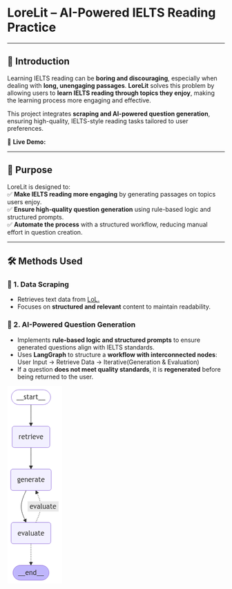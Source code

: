 # LoreLit – AI-Powered IELTS Reading Practice
---

## 📖 Introduction  
Learning IELTS reading can be **boring and discouraging**, especially when dealing with **long, unengaging passages**. **LoreLit** solves this problem by allowing users to **learn IELTS reading through topics they enjoy**, making the learning process more engaging and effective.

This project integrates **scraping and AI-powered question generation**, ensuring high-quality, IELTS-style reading tasks tailored to user preferences.

🔹 **Live Demo:** 

---

## 🎯 Purpose  
LoreLit is designed to:  
✅ **Make IELTS reading more engaging** by generating passages on topics users enjoy.  
✅ **Ensure high-quality question generation** using rule-based logic and structured prompts.  
✅ **Automate the process** with a structured workflow, reducing manual effort in question creation.  

---

## 🛠️ Methods Used  

### 📌 1. Data Scraping  
- Retrieves text data from [LoL.](https://universe.leagueoflegends.com/en_US/champions/) 
- Focuses on **structured and relevant** content to maintain readability.  

### 📌 2. AI-Powered Question Generation  
- Implements **rule-based logic and structured prompts** to ensure generated questions align with IELTS standards.  
- Uses **LangGraph** to structure a **workflow with interconnected nodes**: User Input -> Retrieve Data -> Iterative(Generation & Evaluation)
- If a question **does not meet quality standards**, it is **regenerated** before being returned to the user.  

![LoreLit Workflow](media/flow.png)


